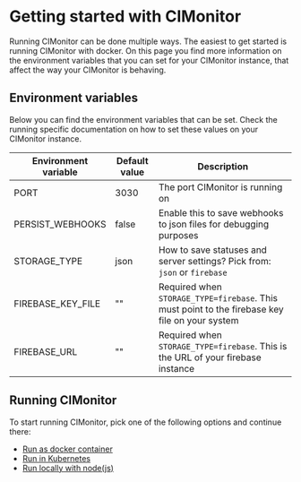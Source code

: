 # Getting started with CIMonitor

Running CIMonitor can be done multiple ways. The easiest to get started is running CIMonitor with docker. On this page
you find more information on the environment variables that you can set for your CIMonitor instance, that affect the
way your CIMonitor is behaving.

## Environment variables

Below you can find the environment variables that can be set. Check the running specific documentation on how to set
these values on your CIMonitor instance.

| Environment variable | Default value | Description                                                                                    |
| -------------------- | ------------- | ---------------------------------------------------------------------------------------------- |
| PORT                 | 3030          | The port CIMonitor is running on                                                               |
| PERSIST_WEBHOOKS     | false         | Enable this to save webhooks to json files for debugging purposes                              |
| STORAGE_TYPE         | json          | How to save statuses and server settings? Pick from: `json` or `firebase`                      |
| FIREBASE_KEY_FILE    | ""            | Required when `STORAGE_TYPE=firebase`. This must point to the firebase key file on your system |
| FIREBASE_URL         | ""            | Required when `STORAGE_TYPE=firebase`. This is the URL of your firebase instance               |

## Running CIMonitor

To start running CIMonitor, pick one of the following options and continue there:

-   [Run as docker container](./run/docker.md)
-   [Run in Kubernetes](./run/kubernetes.md)
-   [Run locally with node(js)](./run/locally.md)
